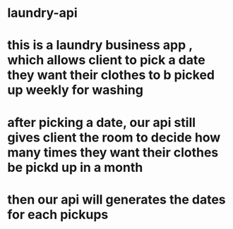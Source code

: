 # laundry-api
# this is a laundry business app , which allows client to pick a date they want their clothes to b picked up weekly for washing
# after picking a date, our api still gives client the room to decide how many times they want  their clothes be pickd up in a month
# then our api will generates the dates for each pickups
